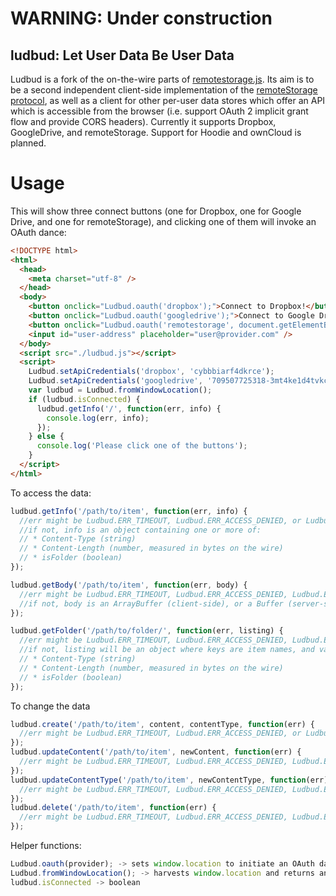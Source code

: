 # WARNING: Under construction

## ludbud: Let User Data Be User Data

Ludbud is a fork of the on-the-wire parts of [remotestorage.js](https://github.com/remotestorage/remotestorage.js).
Its aim is to be a second independent client-side implementation of the [remoteStorage protocol](http://tools.ietf.org/html/draft-dejong-remotestorage-04), as well as a client for other per-user data stores which offer an API which is accessible from the browser (i.e. support OAuth 2 implicit grant flow and provide CORS headers). Currently it supports Dropbox, GoogleDrive, and remoteStorage. Support for Hoodie and ownCloud is planned.

# Usage

This will show three connect buttons (one for Dropbox, one for Google Drive, and one for remoteStorage),
and clicking one of them will invoke an OAuth dance:

````html
<!DOCTYPE html>
<html>
  <head>
    <meta charset="utf-8" />
  </head>
  <body>
    <button onclick="Ludbud.oauth('dropbox');">Connect to Dropbox!</button>
    <button onclick="Ludbud.oauth('googledrive');">Connect to Google Drive!</button>
    <button onclick="Ludbud.oauth('remotestorage', document.getElementById('user-address').value);">Connect to your remoteStorage:</button>
    <input id="user-address" placeholder="user@provider.com" />
  </body>
  <script src="./ludbud.js"></script>
  <script>
    Ludbud.setApiCredentials('dropbox', 'cybbbiarf4dkrce');
    Ludbud.setApiCredentials('googledrive', '709507725318-3mt4ke1d4tvkc7ktbjvru3csif4nsk67.apps.googleusercontent.com');
    var ludbud = Ludbud.fromWindowLocation();
    if (ludbud.isConnected) {      
      ludbud.getInfo('/', function(err, info) {
        console.log(err, info);
      });
    } else {
      console.log('Please click one of the buttons');
    }
  </script>
</html>
````

To access the data:
````js
ludbud.getInfo('/path/to/item', function(err, info) {
  //err might be Ludbud.ERR_TIMEOUT, Ludbud.ERR_ACCESS_DENIED, or Ludbud.ERR_NOT_FOUND
  //if not, info is an object containing one or more of:
  // * Content-Type (string)
  // * Content-Length (number, measured in bytes on the wire)
  // * isFolder (boolean)
});

ludbud.getBody('/path/to/item', function(err, body) {
  //err might be Ludbud.ERR_TIMEOUT, Ludbud.ERR_ACCESS_DENIED, Ludbud.ERR_NOT_FOUND, or Ludbud.ERR_IS_FOLDER
  //if not, body is an ArrayBuffer (client-side), or a Buffer (server-side)
});

ludbud.getFolder('/path/to/folder/', function(err, listing) {
  //err might be Ludbud.ERR_TIMEOUT, Ludbud.ERR_ACCESS_DENIED, Ludbud.ERR_NOT_FOUND, or Ludbud.ERR_NOT_A_FOLDER
  //if not, listing will be an object where keys are item names, and values are objects containing one or more of:
  // * Content-Type (string)
  // * Content-Length (number, measured in bytes on the wire)
  // * isFolder (boolean)
});
````

To change the data
````js
ludbud.create('/path/to/item', content, contentType, function(err) {
  //err might be Ludbud.ERR_TIMEOUT, Ludbud.ERR_ACCESS_DENIED, or Ludbud.ERR_IS_FOLDER
});
ludbud.updateContent('/path/to/item', newContent, function(err) {
  //err might be Ludbud.ERR_TIMEOUT, Ludbud.ERR_ACCESS_DENIED, Ludbud.ERR_NOT_FOUND, or Ludbud.ERR_IS_FOLDER
});
ludbud.updateContentType('/path/to/item', newContentType, function(err) {
  //err might be Ludbud.ERR_TIMEOUT, Ludbud.ERR_ACCESS_DENIED, Ludbud.ERR_NOT_FOUND, or Ludbud.ERR_IS_FOLDER
});
ludbud.delete('/path/to/item', function(err) {
  //err might be Ludbud.ERR_TIMEOUT, Ludbud.ERR_ACCESS_DENIED, Ludbud.ERR_NOT_FOUND, or Ludbud.ERR_IS_FOLDER
});
````

Helper functions:
````js
Ludbud.oauth(provider); -> sets window.location to initiate an OAuth dance
Ludbud.fromWindowLocation(); -> harvests window.location and returns an instantiated ludbud object
ludbud.isConnected -> boolean
````
